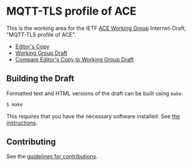 # MQTT-TLS profile of ACE

This is the working area for the IETF [ACE Working Group](https://datatracker.ietf.org/wg/ace/documents/) Internet-Draft, "MQTT-TLS profile of ACE".

* [Editor's Copy](https://ace-wg.github.io/mqtt-tls-profile/#go.draft-ietf-ace-mqtt-tls-profile.html)
* [Working Group Draft](https://tools.ietf.org/html/draft-ietf-ace-mqtt-tls-profile)
* [Compare Editor's Copy to Working Group Draft](https://ace-wg.github.io/mqtt-tls-profile/#go.draft-ietf-ace-mqtt-tls-profile.diff)

## Building the Draft

Formatted text and HTML versions of the draft can be built using `make`.

```sh
$ make
```

This requires that you have the necessary software installed.  See
[the instructions](https://github.com/martinthomson/i-d-template/blob/master/doc/SETUP.md).


## Contributing

See the
[guidelines for contributions](https://github.com/ace-wg/mqtt-tls-profile/blob/master/CONTRIBUTING.md).
